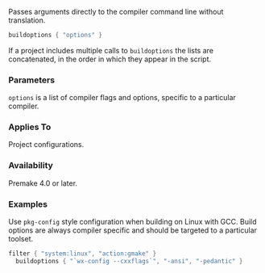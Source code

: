 Passes arguments directly to the compiler command line without translation.

```lua
buildoptions { "options" }
```

If a project includes multiple calls to `buildoptions` the lists are concatenated, in the order in which they appear in the script.

### Parameters ###

`options` is a list of compiler flags and options, specific to a particular compiler.

### Applies To ###

Project configurations.

### Availability ###

Premake 4.0 or later.

### Examples ###

Use `pkg-config` style configuration when building on Linux with GCC. Build options are always compiler specific and should be targeted to a particular toolset.

```lua
filter { "system:linux", "action:gmake" }
  buildoptions { "`wx-config --cxxflags`", "-ansi", "-pedantic" }
```
